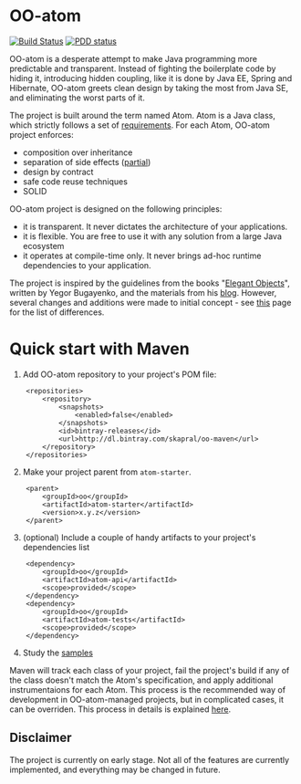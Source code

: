 # OO-atom

[![Build Status](https://img.shields.io/travis/project-avral/oo-atom/master.svg)](https://travis-ci.org/project-avral/oo-atom)
[![PDD status](http://www.0pdd.com/svg?name=project-avral/oo-atom)](http://www.0pdd.com/p?name=project-avral/oo-atom)

OO-atom is a desperate attempt to make Java programming more predictable and transparent. Instead of fighting the boilerplate code by hiding it, introducing hidden coupling, like it is done by Java EE, Spring and Hibernate, OO-atom greets clean design by taking the most from Java SE, and eliminating the worst parts of it.

The project is built around the term named Atom. Atom is a Java class, which strictly follows a set of [requirements](ATOM_SPECIFICATION.md). For each Atom, OO-atom project enforces:
- composition over inheritance
- separation of side effects ([partial]())
- design by contract
- safe code reuse techniques
- SOLID

OO-atom project is designed on the following principles:
- it is transparent. It never dictates the architecture of your applications.
- it is flexible. You are free to use it with any solution from a large Java ecosystem
- it operates at compile-time only. It never brings ad-hoc runtime dependencies to your application.

The project is inspired by the guidelines from the books "[Elegant Objects](http://www.yegor256.com/elegant-objects.html)", written by Yegor Bugayenko, and the materials from his [blog](http://www.yegor256.com/tag/oop.html). However, several changes and additions were made to initial concept - see [this]() page for the list of differences.

# Quick start with Maven

1. Add OO-atom repository to your project's POM file:

```
    <repositories>
        <repository>
            <snapshots>
                <enabled>false</enabled>
            </snapshots>
            <id>bintray-releases</id>
            <url>http://dl.bintray.com/skapral/oo-maven</url>
        </repository>
    </repositories>
```

2. Make your project parent from `atom-starter`.

```
    <parent>
        <groupId>oo</groupId>
        <artifactId>atom-starter</artifactId>
        <version>x.y.z</version>
    </parent>
```

3. (optional) Include a couple of handy artifacts to your project's dependencies list

```
    <dependency>
        <groupId>oo</groupId>
        <artifactId>atom-api</artifactId>
        <scope>provided</scope>
    </dependency>
    <dependency>
        <groupId>oo</groupId>
        <artifactId>atom-tests</artifactId>
        <scope>provided</scope>
    </dependency>
```

4. Study the [samples](atom-samples)

Maven will track each class of your project, fail the project's build if any of the class doesn't match the Atom's specification, and apply additional instrumentaions for each Atom. This process is the recommended way of development in OO-atom-managed projects, but in complicated cases, it can be overriden. This process in details is explained [here]().

## Disclaimer
The project is currently on early stage. Not all of the features are currently implemented, and everything may be changed in future.
